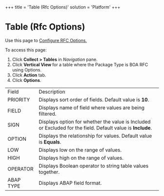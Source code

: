 +++
title = 'Table (Rfc Options)'
solution = 'Platform'
+++

# Table (Rfc Options)

<div class="use">

Use this page to [Configure RFC
Options.](../Use_Cases/Configure_RFC_Options)

</div>

To access this page:

1.  Click <span style="font-weight: bold;">Collect \> Tables</span> in
    <span style="font-style: italic;">Navigation</span> pane.
2.  Click <span style="font-weight: bold;">Vertical View </span>for a
    table where the Package Type is BOA RFC using Options.
3.  Click <span style="font-weight: bold;">Action</span> tab.
4.  Click
<span style="font-weight: bold;">Options</span>.

|           |                                                                                                            |
| --------- | ---------------------------------------------------------------------------------------------------------- |
| Field     | Description                                                                                                |
| PRIORITY  | Displays sort order of fields. Default value is **10**.                                                    |
| FIELD     | Displays name of field where values are being filtered.                                                    |
| SIGN      | Displays option for whether the value is Included or Excluded for the field. Default value is **Include**. |
| OPTION    | Displays the relationship for values. Default value is **Equals**.                                         |
| LOW       | Displays low on the range of values.                                                                       |
| HIGH      | Displays high on the range of values.                                                                      |
| OPERATOR  | Displays Boolean operator to string table values together.                                                 |
| ABAP TYPE | Displays ABAP field format.                                                                                |
